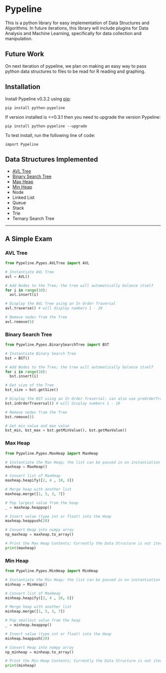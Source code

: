 # Pypeline
This is a python library for easy implementation of Data Structures and Algorithms. In future iterations, this library will include plugins for Data Analysis and Machine Learning, specifically for data collection and manipulation.

## Future Work
On next iteration of pypeline, we plan on making an easy way to pass python data structures to files to be read for R reading and graphing.

## Installation
Install Pypeline v0.3.2 using [pip](https://pip.pypa.io/en/stable/quickstart/):

`pip install python-pypeline`

If version installed is <=0.3.1 then you need to upgrade the version Pypeline:

`pip install python-pypeline --upgrade`

To test install, run the following line of code:

`import Pypeline`

## Data Structures Implemented
*   [AVL Tree](#avl-tree)
*   [Binary Search Tree](#binary-search-tree)
*   [Max Heap](#max-heap)
*   [Min Heap](#min-heap)
*   Node
*   Linked List
*   Queue
*   Stack
*   Trie
*   Ternary Search Tree
----------------------
## A Simple Exam

### AVL Tree
```python
from Pypeline.Pypes.AVLTree import AVL

# Instantiate AVL Tree
avl = AVL()

# Add Nodes to the Tree; the tree will automatically balance itself
for i in range(10):
  avl.insert(i)

# Display the AVL Tree using an In Order Traversal
avl.traverse() # will display numbers 1 - 10

# Remove nodes from the Tree
avl.remove(5)
```

### Binary Search Tree
```python
from Pypeline.Pypes.BinarySearchTree import BST

# Instantiate Binary Search Tree
bst = BST()

# Add Nodes to the Tree; the tree will automatically balance itself
for i in range(10):
  bst.insert(i)

# Get size of the Tree
bst_size = bst.getSize()

# Display the BST using an In Order Traversal; can also use preOrderTraversal and postOrderTraversal
bst.inOrderTraversal() # will display numbers 1 - 10

# Remove nodes from the Tree
bst.remove(5)

# Get min value and max value
bst_min, bst_max = bst.getMinValue(), bst.getMaxValue()
```

### Max Heap
```python
from Pypeline.Pypes.MaxHeap import MaxHeap

# Instantiate the Max Heap; the list can be passed in on instantiation or with a builtin method
maxheap = MaxHeap()

# Convert list of MaxHeap
maxheap.heapify([2, 4 , 10, 8])

# Merge heap with another list
maxheap.merge([1, 5, 3, 7])

# Pop largest value from the heap
_ = maxheap.heappop()

# Insert value (type int or float) into the Heap
maxheap.heappush(20)

# Convert Heap into numpy array
np_maxheap = maxheap.to_array()

# Print the Max Heap Contents; Currently the Data Structure is not iterable
print(maxheap)
```
### Min Heap
```python
from Pypeline.Pypes.MinHeap import MinHeap

# Instantiate the Min Heap; the list can be passed in on instantiation or with a builtin method
minheap = MinHeap()

# Convert list of MaxHeap
minheap.heapify([2, 4 , 10, 8])

# Merge heap with another list
minheap.merge([1, 5, 3, 7])

# Pop smallest value from the heap
_ = minheap.heappop()

# Insert value (type int or float) into the Heap
minheap.heappush(20)

# Convert Heap into numpy array
np_minheap = minheap.to_array()

# Print the Min Heap Contents; Currently the Data Structure is not iterable
print(minheap)
```
